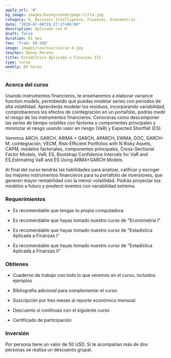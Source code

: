```yaml
---
apply_url: '#'
bg_image: images/backgrounds/page-title.jpg
category: R, Business Intelligence, Finanzas, Econometría
date: "2019-07-06T15:27:17+06:00"
description: Aplicado con R
draft: false
duration: 01 mes
fee: 'From: 50 USD'
image: images/courses/course-4.jpg
teacher: Danny Moreno
title: Estadística Aplicada a Finanzas III
type: curso
weekly: 04 horas
---
```



### Acerca del curso

Usando instrumentos financieros, te enseñaremos a elaborar variance function models, permitiendo que puedas modelar series con periodos de alta volatilidad. Aprenderás modelar los residuos, incorporando variabilidad, comprobaremos los efectos de cointegración en un portafolio, podrás medir el riesgo de los instrumentos financieros. Conoceras como descomponer las series de tiempo volatiles con factores o componentes principales y minimizar el riesgo usando valor en riesgo (VaR) y Expected Shortfall (ES).

Veremos ARCH, GARCH, ARIMA + GARCH, APARCH, EWMA, DOC, GARCH-M, cointegración, VECM, Risk-Efficient Portfolios with N Risky Assets, CAPM, modelos factoriales, componentes principales, Cross-Sectional Factor Models, VaR, ES, Bootstrap Confidence Intervals for VaR and ES,Estimating VaR and ES Using ARMA+GARCH Models.

Al final del curso tendrás las habilidades para analizar, calificar y escoger los mejores instrumentos financieros para tu portafolio de inversiones, que generen mayor rentabilidad con la menor volatilidad. Podrás proyectar tus modelos a futuro y predecir eventos con variabilidad extrema.</p>


### Requerimientos

* Es recomendable que tengas tu propia computadora.

* Es recomendable que hayas tomado nuestro curso de "Econometría I"

* Es recomendable que hayas tomado nuestro curso de "Estadística Aplicada a Finanzas I"

* Es recomendable que hayas tomado nuestro curso de "Estadística Aplicada a Finanzas II"

### Obtienes

* Cuaderno de trabajo con todo lo que veremos en el curso, incluidos ejemplos

* Bibliografía adicional para complementar el curso

* Suscripción por tres meses al reporte económico mensual

* Descuento si continuas con el siguiente curso

* Certificado de participación


### Inversión

Por persona tiene un valor de 50 USD. Si te acompañan más de dos personas se realiza un descuento grupal.